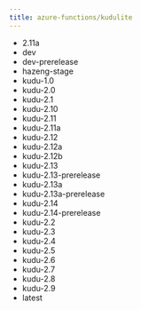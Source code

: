 ```yaml
---
title: azure-functions/kudulite
---
```

- 2.11a
- dev
- dev-prerelease
- hazeng-stage
- kudu-1.0
- kudu-2.0
- kudu-2.1
- kudu-2.10
- kudu-2.11
- kudu-2.11a
- kudu-2.12
- kudu-2.12a
- kudu-2.12b
- kudu-2.13
- kudu-2.13-prerelease
- kudu-2.13a
- kudu-2.13a-prerelease
- kudu-2.14
- kudu-2.14-prerelease
- kudu-2.2
- kudu-2.3
- kudu-2.4
- kudu-2.5
- kudu-2.6
- kudu-2.7
- kudu-2.8
- kudu-2.9
- latest
